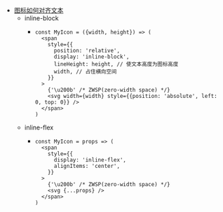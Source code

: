 - [图标如何对齐文本](https://ambar.li/2017-11-04---align-svg-icon-to-text/)
	- inline-block
		- ```
		  const MyIcon = ({width, height}) => (
		    <span
		      style={{
		        position: 'relative',
		        display: 'inline-block',
		        lineHeight: height, // 使文本高度为图标高度
		        width, // 占住横向空间
		      }}
		    >
		      {'\u200b' /* ZWSP(zero-width space) */}
		      <svg width={width} style={{position: 'absolute', left: 0, top: 0}} />
		    </span>
		  )
		  ```
	- inline-flex
		- ```
		  const MyIcon = props => (
		    <span
		      style={{
		        display: 'inline-flex',
		        alignItems: 'center',
		      }}
		    >
		      {'\u200b' /* ZWSP(zero-width space) */}
		      <svg {...props} />
		    </span>
		  )
		  ```